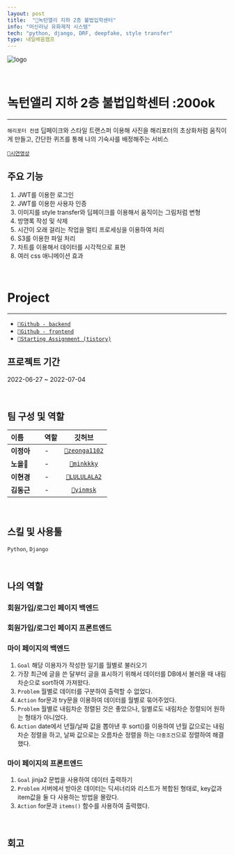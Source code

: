 ```yaml
---
layout: post
title:  "🎩녹턴앨리 지하 2층 불법입학센터"
info: "머신러닝 유화제작 시스템"
tech: "python, django, DRF, deepfake, style transfer"
type: 내일배움캠프
---
```


![logo](https://img1.daumcdn.net/thumb/R1280x0/?scode=mtistory2&fname=https%3A%2F%2Fblog.kakaocdn.net%2Fdn%2F3e6yO%2FbtrKwcahXrg%2FnPo5BEbkMCQ9w2SrVKSec0%2Fimg.png)

<br/>

# 녹턴앨리 지하 2층 불법입학센터 :200ok
---
`해리포터 컨셉`  딥페이크와 스타일 트랜스퍼 이용해 사진을 해리포터의 초상화처럼 움직이게 만들고, 간단한 퀴즈를 통해 나의 기숙사를 배정해주는 서비스

[`🔗시연영상`](https://tv.kakao.com/v/430183114)  

## 주요 기능
1. JWT를 이용한 로그인
1. JWT를 이용한 사용자 인증
1. 이미지를 style transfer와 딥페이크를 이용해서 움직이는 그림처럼 변형
1. 방명록 작성 및 삭제
1. 시간이 오래 걸리는 작업을 멀티 프로세싱을 이용하여 처리
1. S3를 이용한 파일 처리
1. 차트를 이용해서 데이터를 시각적으로 표현
1. 여러 css 애니메이션 효과

<br/>

# Project
---
* [`🔗Github - backend`](https://github.com/cmjcum/200ok_backend)
* [`🔗Github - frontend`](https://github.com/cmjcum/200ok_frontend)
* [`🔗Starting Assignment (tistory)`](https://cold-charcoal.tistory.com/108)

## 프로젝트 기간
2022-06-27 ~ 2022-07-04

<br/>

## 팀 구성 및 역할

| 이름 | 역할 | 깃허브 |
|:----------|:----------|:----------:|
| **이정아&nbsp;&nbsp;&nbsp;&nbsp;** | - | [`🔗zeonga1102`](https://github.com/zeonga1102)|
| **노을🌱** |- | [`🔗minkkky`](https://github.com/minkkky) |
| **이현경** | -&nbsp;&nbsp;&nbsp;&nbsp; | [`🔗LULULALA2`](https://github.com/LULULALA2)|
| **김동근** | - | [`🔗yinmsk`](https://github.com/yinmsk) |

<br/>

## 스킬 및 사용툴
`Python`, `Django`

<br/>

## 나의 역할

### 회원가입/로그인 페이지 백엔드

### 회원가입/로그인 페이지 프론트엔드

### 마이 페이지의 백엔드  
1. `Goal` 해당 이용자가 작성한 일기를 월별로 불러오기
1. 가장 최근에 글을 쓴 달부터 글을 표시하기 위해서 데이터를 DB에서 불러올 때 내림차순으로 sort하여 가져왔다.
1. `Problem` 월별로 데이터를 구분하여 출력할 수 없었다.
1. `Action`  for문과 try문을 이용하여 데이터를 월별로 묶어주었다.
1. `Problem` 월별로 내림차순 정렬된 것은 좋았으나, 일별로도 내림차순 정렬되어 원하는 형태가 아니었다.
1. `Action`   date에서 년월/날짜 값을 뽑아낸 후 sort()를 이용하여 년월 값으로는 내림차순 정렬을 하고, 날짜 값으로는 오름차순 정렬을 하는 `다중조건`으로 정렬하여 해결했다.

### 마이 페이지의 프론트엔드
1. `Goal` jinja2 문법을 사용하여 데이터 출력하기
1. `Problem` 서버에서 받아온 데이터는 딕셔너리와 리스트가 복합된 형태로, key값과 item값을 둘 다 사용하는 방법을 몰랐다.
1. `Action` for문과 `items()` 함수를 사용하여 출력했다.

<br/>

## 회고
>